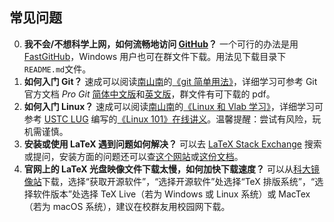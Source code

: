 ## 常见问题

0. **我不会/不想科学上网，如何流畅地访问 [GitHub](https://github.com)？**
一个可行的办法是用 [FastGitHub](https://cloud.tsinghua.edu.cn/d/df482a15afb64dfeaff8/)，Windows 用户也可在群文件下载。用法见下载目录下`README.md`文件。
1. **如何入门 Git？**
速成可以阅读[南山南](https://git.lug.ustc.edu.cn/CA)的[《git 简单用法》](https://git.lug.ustc.edu.cn/CA/2022ics/-/blob/master/documents/2.git_use_guide)，详细学习可参考 Git 官方文档 _Pro Git_ [简体中文版](https://git-scm.com/book/zh/v2)和[英文版](https://git-scm.com/book/en/v2)，群文件有可下载的 pdf。
1. **如何入门 Linux？**
速成可以阅读[南山南](https://git.lug.ustc.edu.cn/CA)的[《Linux 和 Vlab 学习》](https://git.lug.ustc.edu.cn/CA/2022ics/-/blob/master/documents/4.vlab_linux_simple)，详细学习可参考 [USTC LUG](https://lug.ustc.edu.cn) 编写的[《Linux 101》在线讲义](https://101.lug.ustc.edu.cn)。温馨提醒：尝试有风险，玩机需谨慎。
1. **安装或使用 LaTeX 遇到问题如何解决？**
可以去 [LaTeX Stack Exchange](https://tex.stackexchange.com) 搜索或提问，安装方面的问题还可以查[这个网站](https://ctan.org/pkg/install-latex-guide-zh-cn)或[这份文档](https://mirrors.pku.edu.cn/ctan/info/install-latex-guide-zh-cn/install-latex-guide-zh-cn.pdf)。
1. **官网上的 LaTeX 光盘映像文件下载太慢，如何加快下载速度？**
可以从[科大镜像站](https://mirrors.ustc.edu.cn)下载，选择“获取开源软件”，“选择开源软件”处选择“TeX 排版系统”，“选择软件版本”处选择 TeX Live（若为 Windows 或 Linux 系统）或 MacTex（若为 macOS 系统），建议在校群友用校园网下载。
